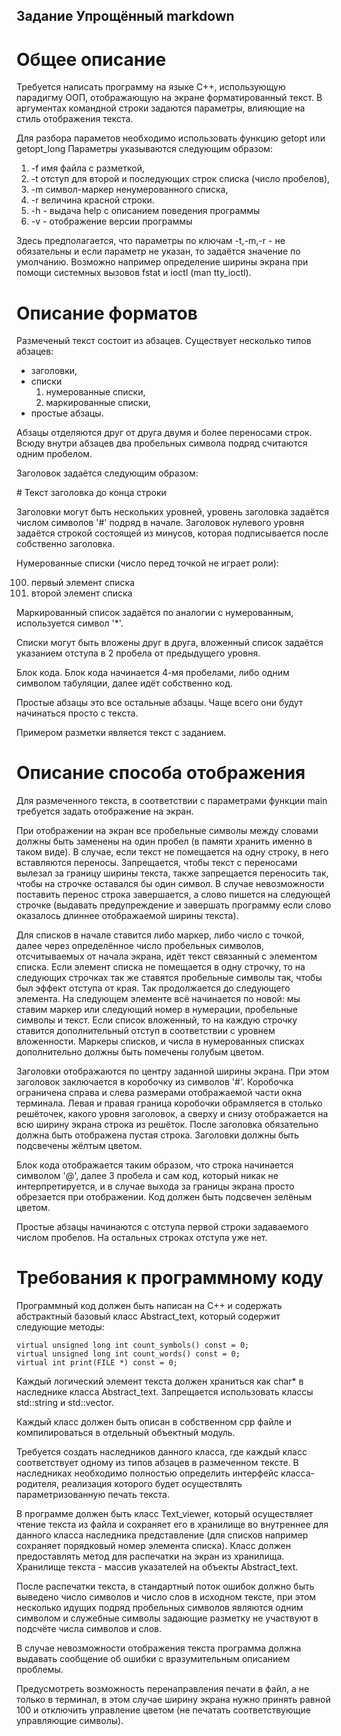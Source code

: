 ﻿Задание Упрощённый markdown
----------------------------

# Общее описание

Требуется написать программу на языке С++, использующую парадигму ООП, отображающую на экране форматированный
 текст. 
В аргументах командной строки задаются параметры, влияющие на стиль отображения текста.

Для разбора параметов необходимо использовать функцию getopt или getopt_long Параметры указываются следующим 
образом:

1. -f имя файла с разметкой,
3. -t отступ для второй и последующих строк списка (число пробелов),
4. -m символ-маркер ненумерованного списка,
5. -r величина красной строки.
6. -h - выдача help с описанием поведения программы
7. -v - отображение версии программы

Здесь предполагается, что параметры по ключам -t,-m,-r - не обязательны и если параметр не указан, 
то задаётся значение по умолчанию.
Возможно например определение ширины экрана при помощи системных вызовов fstat и ioctl (man tty_ioctl).

# Описание форматов

Размеченый текст состоит из абзацев. Существует несколько типов абзацев: 

* заголовки,
* списки
  1. нумерованные списки, 
  2. маркированные списки, 
* простые абзацы.

Абзацы отделяются друг от друга двумя и более переносами строк. Всюду внутри абзацев два пробельных 
символа подряд считаются одним пробелом.

Заголовок задаётся следующим образом:

\# Текст заголовка до конца строки

Заголовки могут быть нескольких уровней, уровень заголовка задаётся числом символов '#' подряд в начале.
Заголовок нулевого уровня задаётся строкой состоящей из минусов, которая подписывается после собственно 
заголовка.

Нумерованные списки (число перед точкой не играет роли):

100. первый элемент списка
200. второй элемент списка

Маркированный список задаётся по аналогии с нумерованным, используется символ '*'.

Списки могут быть вложены друг в друга, вложенный список задаётся указанием отступа в 2 пробела
от предыдущего уровня.

Блок кода. Блок кода начинается 4-мя пробелами, либо одним символом табуляции, 
далее идёт собственно код.

Простые абзацы это все остальные абзацы. Чаще всего они будут начинаться просто с текста.

Примером разметки является текст с заданием.

# Описание способа отображения

Для размеченного текста, в соответствии с параметрами функции main требуется задать отображение на экран.

При отображении на экран все пробельные символы между словами должны быть заменены на один пробел 
(в памяти хранить именно в таком виде). В случае, если текст не помещается на одну строку, в него 
вставляются переносы. Запрещается, чтобы текст с переносами вылезал за границу ширины текста,
также запрещается переносить так, чтобы на строчке оставался бы один символ. 
В случае невозможности поставить перенос строка завершается, а слово пишется на следующей строчке
(выдавать предупреждение и завершать программу если слово оказалось длиннее отображаемой ширины текста).

Для списков в начале ставится либо маркер, либо число c точкой, далее через определённое число пробельных символов, 
отсчитываемых от начала экрана, идёт текст связанный с элементом списка. Если элемент списка не помещается в одну строчку,
то на следующих строчках так же ставятся пробельные символы так, чтобы был эффект отступа от края.
Так продолжается до следующего элемента. На следующем элементе всё начинается по новой: мы ставим маркер 
или следующий номер в нумерации, пробельные символы и текст. 
Если список вложенный, то на каждую строчку ставится
дополнительный отступ в соответствии с уровнем вложенности.
Маркеры списков, и числа в нумерованных списках дополнительно должны быть помечены голубым цветом.

Заголовки отображаются по центру заданной ширины экрана. При этом заголовок заключается в коробочку из символов '#'.
Коробочка ограничена справа и слева размерами отображаемой части окна терминала. 
Левая и правая граница коробочки обрамляется в столько решёточек, какого уровня заголовок, а сверху и снизу отображается 
на всю ширину экрана строка из решёток. После заголовка обязательно должна быть отображена пустая строка. 
Заголовки должны быть подсвечены жёлтым цветом.

Блок кода отображается таким образом, что строка начинается символом '@', далее 3 пробела и сам код, который никак 
не интерпретируется, и в случае выхода за границы экрана просто обрезается при отображении. Код должен быть подсвечен
зелёным цветом.

Простые абзацы начинаются с отступа первой строки задаваемого числом пробелов. На остальных 
строках отступа уже нет.

# Требования к программному коду

Программный код должен быть написан на C++ и содержать абстрактный базовый класс Abstract_text,
который содержит следующие методы:

    virtual unsigned long int count_symbols() const = 0;
    virtual unsigned long int count_words() const = 0;
    virtual int print(FILE *) const = 0;

Каждый логический элемент текста должен храниться как char* в наследнике класса Abstract_text. 
Запрещается использовать классы std::string и std::vector.

Каждый класс должен быть описан в собственном cpp файле и компилироваться в отдельный объектный модуль.

Требуется создать наследников данного класса, где каждый класс соответствует
одному из типов абзацев в размеченном тексте.
В наследниках необходимо полностью определить интерфейс
класса-родителя, реализация которого будет осуществлять 
параметризованную печать текста.

В программе должен быть класс Text_viewer, который  осуществляет чтение текста из файла 
и сохраняет его в хранилище во внутреннее для данного класса наследника представление (для списков например сохраняет порядковый номер элемента списка).  Класс должен предоставлять метод для распечатки 
на экран из хранилища. Хранилище текста - массив указателей на объекты Abstract_text.

После распечатки текста, в стандартный поток ошибок должно быть выведено число символов и число слов в исходном тексте,
при этом несколько идущих подряд пробельных символов являются одним символом и служебные символы задающие разметку 
не участвуют в подсчёте числа символов и слов.

В случае невозможности отображения текста программа должна выдавать сообщение об ошибки 
с вразумительным описанием проблемы.

Предусмотреть возможность перенаправления печати в файл, а не только в терминал, в этом случае ширину экрана нужно принять
равной 100 и отключить управление цветом (не печатать соответствующие управляющие символы).
